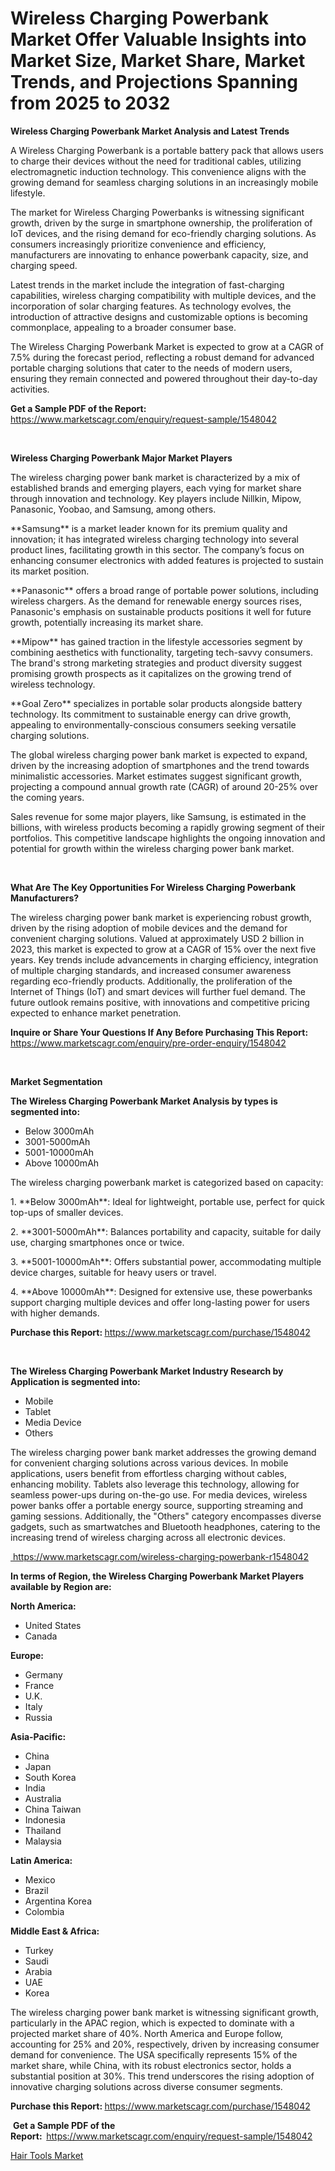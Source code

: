 <p><h1>Wireless Charging Powerbank Market Offer Valuable Insights into Market Size, Market Share, Market Trends, and Projections Spanning from 2025 to 2032</h1></p><p><strong>Wireless Charging Powerbank Market Analysis and Latest Trends</strong></p>
<p><p>A Wireless Charging Powerbank is a portable battery pack that allows users to charge their devices without the need for traditional cables, utilizing electromagnetic induction technology. This convenience aligns with the growing demand for seamless charging solutions in an increasingly mobile lifestyle. </p><p>The market for Wireless Charging Powerbanks is witnessing significant growth, driven by the surge in smartphone ownership, the proliferation of IoT devices, and the rising demand for eco-friendly charging solutions. As consumers increasingly prioritize convenience and efficiency, manufacturers are innovating to enhance powerbank capacity, size, and charging speed. </p><p>Latest trends in the market include the integration of fast-charging capabilities, wireless charging compatibility with multiple devices, and the incorporation of solar charging features. As technology evolves, the introduction of attractive designs and customizable options is becoming commonplace, appealing to a broader consumer base. </p><p>The Wireless Charging Powerbank Market is expected to grow at a CAGR of 7.5% during the forecast period, reflecting a robust demand for advanced portable charging solutions that cater to the needs of modern users, ensuring they remain connected and powered throughout their day-to-day activities.</p></p>
<p><strong>Get a Sample PDF of the Report:&nbsp;</strong> <a href="https://www.marketscagr.com/enquiry/request-sample/1548042?utm_campaign=1868&utm_medium=2&utm_source=Github&utm_content=ia&utm_term=08022025&utm_id=wireless-charging-powerbank">https://www.marketscagr.com/enquiry/request-sample/1548042</a></p>
<p>&nbsp;</p>
<p><strong>Wireless Charging Powerbank Major Market Players</strong></p>
<p><p>The wireless charging power bank market is characterized by a mix of established brands and emerging players, each vying for market share through innovation and technology. Key players include Nillkin, Mipow, Panasonic, Yoobao, and Samsung, among others. </p><p>**Samsung** is a market leader known for its premium quality and innovation; it has integrated wireless charging technology into several product lines, facilitating growth in this sector. The company’s focus on enhancing consumer electronics with added features is projected to sustain its market position.</p><p>**Panasonic** offers a broad range of portable power solutions, including wireless chargers. As the demand for renewable energy sources rises, Panasonic's emphasis on sustainable products positions it well for future growth, potentially increasing its market share.</p><p>**Mipow** has gained traction in the lifestyle accessories segment by combining aesthetics with functionality, targeting tech-savvy consumers. The brand's strong marketing strategies and product diversity suggest promising growth prospects as it capitalizes on the growing trend of wireless technology.</p><p>**Goal Zero** specializes in portable solar products alongside battery technology. Its commitment to sustainable energy can drive growth, appealing to environmentally-conscious consumers seeking versatile charging solutions.</p><p>The global wireless charging power bank market is expected to expand, driven by the increasing adoption of smartphones and the trend towards minimalistic accessories. Market estimates suggest significant growth, projecting a compound annual growth rate (CAGR) of around 20-25% over the coming years.</p><p>Sales revenue for some major players, like Samsung, is estimated in the billions, with wireless products becoming a rapidly growing segment of their portfolios. This competitive landscape highlights the ongoing innovation and potential for growth within the wireless charging power bank market.</p></p>
<p>&nbsp;</p>
<p><strong>What Are The Key Opportunities For Wireless Charging Powerbank Manufacturers?</strong></p>
<p><p>The wireless charging power bank market is experiencing robust growth, driven by the rising adoption of mobile devices and the demand for convenient charging solutions. Valued at approximately USD 2 billion in 2023, this market is expected to grow at a CAGR of 15% over the next five years. Key trends include advancements in charging efficiency, integration of multiple charging standards, and increased consumer awareness regarding eco-friendly products. Additionally, the proliferation of the Internet of Things (IoT) and smart devices will further fuel demand. The future outlook remains positive, with innovations and competitive pricing expected to enhance market penetration.</p></p>
<p><strong>Inquire or Share Your Questions If Any Before Purchasing This Report:</strong> <a href="https://www.marketscagr.com/enquiry/pre-order-enquiry/1548042?utm_campaign=1868&utm_medium=2&utm_source=Github&utm_content=ia&utm_term=08022025&utm_id=wireless-charging-powerbank">https://www.marketscagr.com/enquiry/pre-order-enquiry/1548042</a></p>
<p>&nbsp;</p>
<p><strong>Market Segmentation</strong></p>
<p><strong>The Wireless Charging Powerbank Market Analysis by types is segmented into:</strong></p>
<p><ul><li>Below 3000mAh</li><li>3001-5000mAh</li><li>5001-10000mAh</li><li>Above 10000mAh</li></ul></p>
<p><p>The wireless charging powerbank market is categorized based on capacity: </p><p>1. **Below 3000mAh**: Ideal for lightweight, portable use, perfect for quick top-ups of smaller devices.</p><p>   </p><p>2. **3001-5000mAh**: Balances portability and capacity, suitable for daily use, charging smartphones once or twice.</p><p>3. **5001-10000mAh**: Offers substantial power, accommodating multiple device charges, suitable for heavy users or travel.</p><p>4. **Above 10000mAh**: Designed for extensive use, these powerbanks support charging multiple devices and offer long-lasting power for users with higher demands.</p></p>
<p><strong>Purchase this Report:&nbsp;</strong><a href="https://www.marketscagr.com/purchase/1548042?utm_campaign=1868&utm_medium=2&utm_source=Github&utm_content=ia&utm_term=08022025&utm_id=wireless-charging-powerbank">https://www.marketscagr.com/purchase/1548042</a></p>
<p>&nbsp;</p>
<p><strong>The Wireless Charging Powerbank Market Industry Research by Application is segmented into:</strong></p>
<p><ul><li>Mobile</li><li>Tablet</li><li>Media Device</li><li>Others</li></ul></p>
<p><p>The wireless charging power bank market addresses the growing demand for convenient charging solutions across various devices. In mobile applications, users benefit from effortless charging without cables, enhancing mobility. Tablets also leverage this technology, allowing for seamless power-ups during on-the-go use. For media devices, wireless power banks offer a portable energy source, supporting streaming and gaming sessions. Additionally, the "Others" category encompasses diverse gadgets, such as smartwatches and Bluetooth headphones, catering to the increasing trend of wireless charging across all electronic devices.</p></p>
<p><a href="https://www.marketscagr.com/wireless-charging-powerbank-r1548042?utm_campaign=1868&utm_medium=2&utm_source=Github&utm_content=ia&utm_term=08022025&utm_id=wireless-charging-powerbank">&nbsp;https://www.marketscagr.com/wireless-charging-powerbank-r1548042</a></p>
<p><strong>In terms of Region, the Wireless Charging Powerbank Market Players available by Region are:</strong></p>
<p>
    <p> <strong> North America: </strong>
        <ul>
            <li>United States</li>
            <li>Canada</li>
        </ul>
        </p> 
    <p> <strong> Europe: </strong>
        <ul>
            <li>Germany</li>
            <li>France</li>
            <li>U.K.</li>
            <li>Italy</li>
            <li>Russia</li>
        </ul>
        </p> 
    <p> <strong> Asia-Pacific: </strong>
        <ul>
            <li>China</li>
            <li>Japan</li>
            <li>South Korea</li>
            <li>India</li>
            <li>Australia</li>
            <li>China Taiwan</li>
            <li>Indonesia</li>
            <li>Thailand</li>
            <li>Malaysia</li>
        </ul>
        </p> 
    <p> <strong> Latin America: </strong>
        <ul>
            <li>Mexico</li>
            <li>Brazil</li>
            <li>Argentina Korea</li>
            <li>Colombia</li>
        </ul>
        </p> 
    <p> <strong> Middle East & Africa: </strong>
        <ul>
            <li>Turkey</li>
            <li>Saudi</li>
            <li>Arabia</li>
            <li>UAE</li>
            <li>Korea</li>
        </ul>
    </p>
    </p>
<p><p>The wireless charging power bank market is witnessing significant growth, particularly in the APAC region, which is expected to dominate with a projected market share of 40%. North America and Europe follow, accounting for 25% and 20%, respectively, driven by increasing consumer demand for convenience. The USA specifically represents 15% of the market share, while China, with its robust electronics sector, holds a substantial position at 30%. This trend underscores the rising adoption of innovative charging solutions across diverse consumer segments.</p></p>
<p><strong>Purchase this Report: </strong><a href="https://www.marketscagr.com/purchase/1548042?utm_campaign=1868&utm_medium=2&utm_source=Github&utm_content=ia&utm_term=08022025&utm_id=wireless-charging-powerbank">https://www.marketscagr.com/purchase/1548042</a></p>
<p>&nbsp;<strong>Get a Sample PDF of the Report:&nbsp;&nbsp;</strong><a href="https://www.marketscagr.com/enquiry/request-sample/1548042?utm_campaign=1868&utm_medium=2&utm_source=Github&utm_content=ia&utm_term=08022025&utm_id=wireless-charging-powerbank">https://www.marketscagr.com/enquiry/request-sample/1548042</a></p>
<p><strong></strong></p>
<p><p><a href="https://github.com/Krish2023na/Market-Research-Report-List-7/blob/main/hair-tools-market.md?utm_campaign=1868&utm_medium=2&utm_source=Github&utm_content=ia&utm_term=08022025&utm_id=wireless-charging-powerbank">Hair Tools Market</a></p></p>